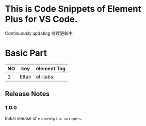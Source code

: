 # This is Code Snippets of Element Plus for VS Code.

Continuously updating 持续更新中

# Basic Part

|  NO   |   key   | element Tag |
|  ---- |   ----  | ----------  |
| 1     |   Eltab | el-tabs     |

## Release Notes

### 1.0.0

Initial release of `elementplus-snippets`.